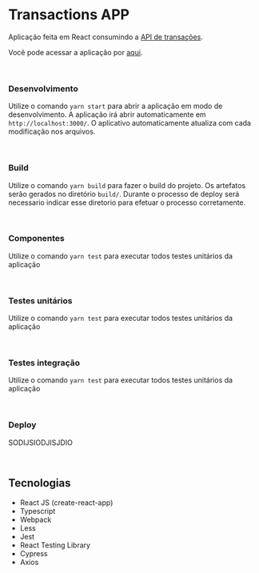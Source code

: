 # Transactions APP

Aplicação feita em React consumindo a [API de transações](https://warren-transactions-api.herokuapp.com/api/transactions).

Você pode acessar a aplicação por [aqui](http:).

</br>

### Desenvolvimento

Utilize o comando `yarn start` para abrir a aplicação em modo de desenvolvimento. A aplicação irá abrir automaticamente em `http://localhost:3000/`. O aplicativo automaticamente atualiza com cada modificação nos arquivos.

</br>

### Build

Utilize o comando `yarn build` para fazer o build do projeto. Os artefatos serão gerados no diretório `build/`. Durante o processo de deploy será necessario indicar esse diretorio para efetuar o processo corretamente.

</br>

### Componentes

Utilize o comando `yarn test` para executar todos testes unitários da aplicação

</br>

### Testes unitários

Utilize o comando `yarn test` para executar todos testes unitários da aplicação

</br>

### Testes integração

Utilize o comando `yarn test` para executar todos testes unitários da aplicação

</br>

### Deploy

SODIJSIODJISJDIO

</br>

## Tecnologias

- React JS (create-react-app)
- Typescript
- Webpack
- Less
- Jest
- React Testing Library
- Cypress
- Axios

